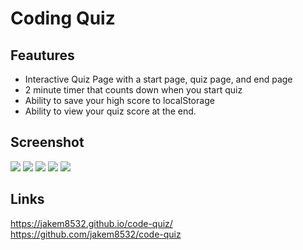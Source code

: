 # Coding Quiz

## Feautures
- Interactive Quiz Page with a start page, quiz page, and end page
- 2 minute timer that counts down when you start quiz
- Ability to save your high score to localStorage
- Ability to view your quiz score at the end.

## Screenshot

<img src="./assets/img/ss-1">
<img src="./assets/img/ss-5">
<img src="./assets/img/ss-4">
<img src="./assets/img/ss-3">
<img src="./assets/img/ss-2">

## Links

https://jakem8532.github.io/code-quiz/
https://github.com/jakem8532/code-quiz